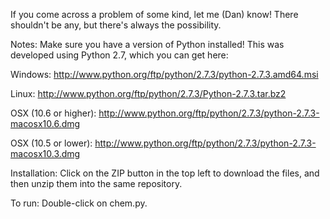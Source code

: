 If you come across a problem of some kind, let me (Dan) know! There shouldn't be any, but there's always the possibility.

Notes: Make sure you have a version of Python installed! This was developed using Python 2.7, which you can get here:

Windows: http://www.python.org/ftp/python/2.7.3/python-2.7.3.amd64.msi

Linux: http://www.python.org/ftp/python/2.7.3/Python-2.7.3.tar.bz2

OSX (10.6 or higher): http://www.python.org/ftp/python/2.7.3/python-2.7.3-macosx10.6.dmg

OSX (10.5 or lower): http://www.python.org/ftp/python/2.7.3/python-2.7.3-macosx10.3.dmg

Installation: Click on the ZIP button in the top left to download the files, and then unzip them into the same repository. 

To run: Double-click on chem.py.
